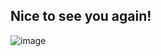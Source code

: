 ## Nice to see you again! 


![image](https://github.com/user-attachments/assets/10f57e84-87bb-4780-8508-3e92788dcdfe)

<!--
**19JuanDavid/19JuanDavid** is a ✨ _special_ ✨ repository because its `README.md` (this file) appears on your GitHub profile.

Here are some ideas to get you started:

- 🔭 I’m currently working on ...
- 🌱 I’m currently learning ...
- 👯 I’m looking to collaborate on ...
- 🤔 I’m looking for help with ...
- 💬 Ask me about ...
- 📫 How to reach me: ...
- 😄 Pronouns: ...
- ⚡ Fun fact: ...
-->
